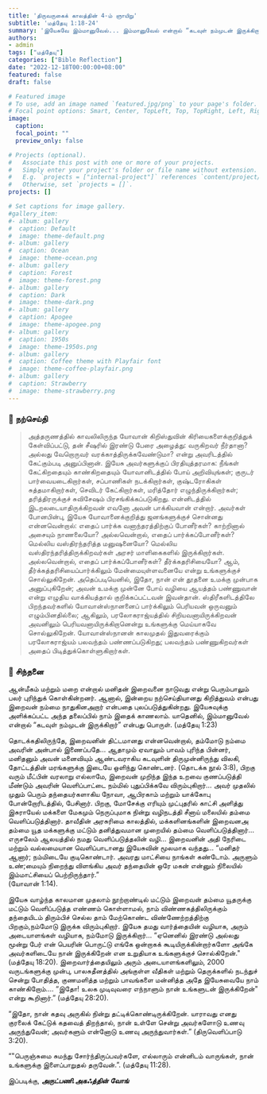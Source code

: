```yaml
---
title: 'திருவருகைக் காலத்தின் 4-ம் ஞாயிறு'
subtitle: 'மத்தேயு 1:18-24'
summary: 'இயேசுவே இம்மானுவேல்... இம்மானுவேல் என்றால் “கடவுள் நம்முடன் இருக்கிறார்” என்பது பொருள். (மத்தேயு 1:23)'
authors:
- admin
tags: ["மத்தேயு"]
categories: ["Bible Reflection"]
date: "2022-12-18T00:00:00+08:00"
featured: false
draft: false

# Featured image
# To use, add an image named `featured.jpg/png` to your page's folder.
# Focal point options: Smart, Center, TopLeft, Top, TopRight, Left, Right, BottomLeft, Bottom, BottomRight
image:
  caption:
  focal_point: ""
  preview_only: false

# Projects (optional).
#   Associate this post with one or more of your projects.
#   Simply enter your project's folder or file name without extension.
#   E.g. `projects = ["internal-project"]` references `content/project/deep-learning/index.md`.
#   Otherwise, set `projects = []`.
projects: []

# Set captions for image gallery.
#gallery_item:
#- album: gallery
#  caption: Default
#  image: theme-default.png
#- album: gallery
#  caption: Ocean
#  image: theme-ocean.png
#- album: gallery
#  caption: Forest
#  image: theme-forest.png
#- album: gallery
#  caption: Dark
#  image: theme-dark.png
#- album: gallery
#  caption: Apogee
#  image: theme-apogee.png
#- album: gallery
#  caption: 1950s
#  image: theme-1950s.png
#- album: gallery
#  caption: Coffee theme with Playfair font
#  image: theme-coffee-playfair.png
#- album: gallery
#  caption: Strawberry
#  image: theme-strawberry.png
---
```


### :love_letter: நற்செய்தி
> அத்தருணத்தில் காவலிலிருந்த யோவான் கிறிஸ்துவின் கிரியைகளைக்குறித்துக் கேள்விப்பட்டு, தன் சீஷரில் இரண்டு பேரை அழைத்து: வருகிறவர் நீர்தானா? அல்லது வேறொருவர் வரக்காத்திருக்கவேண்டுமா? என்று அவரிடத்தில் கேட்கும்படி அனுப்பினான். இயேசு அவர்களுக்குப் பிரதியுத்தரமாக: நீங்கள் கேட்கிறதையும் காண்கிறதையும் யோவானிடத்தில் போய் அறிவியுங்கள்; குருடர் பார்வையடைகிறார்கள், சப்பாணிகள் நடக்கிறார்கள், குஷ்டரோகிகள் சுத்தமாகிறார்கள், செவிடர் கேட்கிறார்கள், மரித்தோர் எழுந்திருக்கிறார்கள்; தரித்திரருக்குச் சுவிசேஷம் பிரசங்கிக்கப்படுகிறது. என்னிடத்தில் இடறலடையாதிருக்கிறவன் எவனோ அவன் பாக்கியவான் என்றார். அவர்கள் போனபின்பு, இயேசு யோவானைக்குறித்து ஜனங்களுக்குச் சொன்னது என்னவென்றால்: எதைப் பார்க்க வனாந்தரத்திற்குப் போனீர்கள்? காற்றினால் அசையும் நாணலையோ? அல்லவென்றால், எதைப் பார்க்கப்போனீர்கள்? மெல்லிய வஸ்திரந்தரித்த மனுஷனையோ? மெல்லிய வஸ்திரந்தரித்திருக்கிறவர்கள் அரசர் மாளிகைகளில் இருக்கிறார்கள். அல்லவென்றால், எதைப் பார்க்கப்போனீர்கள்? தீர்க்கதரிசியையோ? ஆம், தீர்க்கத்தரிசியைப்பார்க்கிலும் மேன்மையுள்ளவனையே என்று உங்களுக்குச் சொல்லுகிறேன். அதெப்படியெனில், இதோ, நான் என் தூதனை உமக்கு முன்பாக அனுப்புகிறேன்; அவன் உமக்கு முன்னே போய் வழியை ஆயத்தம் பண்ணுவான் என்று எழுதிய வாக்கியத்தால் குறிக்கப்பட்டவன் இவன்தான். ஸ்திரீகளிடத்திலே பிறந்தவர்களில் யோவான்ஸ்நானனைப் பார்க்கிலும் பெரியவன் ஒருவனும் எழும்பினதில்லை; ஆகிலும், பரலோகராஜ்யத்தில் சிறியவனாயிருக்கிறவன் அவனிலும் பெரியவனாயிருக்கிறானென்று உங்களுக்கு மெய்யாகவே சொல்லுகிறேன். யோவான்ஸ்நானன் காலமுதல் இதுவரைக்கும் பரலோகராஜ்யம் பலவந்தம் பண்ணப்படுகிறது; பலவந்தம் பண்ணுகிறவர்கள் அதைப் பிடித்துக்கொள்ளுகிறார்கள்.

### :speech_balloon: சிந்தனை
ஆன்மீகம் மற்றும் மறை என்றால் மனிதன் இறைவனை நாடுவது என்று பெரும்பாலும் பலர் புரிந்துக் கொள்கின்றனர். ஆனால், இன்றைய நற்செய்தியானது கிறித்துவம் என்பது இறைவன் நம்மை நாதுகினஅறார் என்பதை புலப்படுத்துகின்றது. இயேசுவுக்கு அளிக்கப்பட்ட அந்த தலைப்பில் நாம் இதைக் காணலாம். யாதெனில், இம்மானுவேல் என்றால் “கடவுள் நம்முடன் இருக்கிறார்” என்பது பொருள். (மத்தேயு 1:23)

தொடக்கதிலிருந்தே, இறைவனின் திட்டமானது என்னவென்றால், தம்மோடு நம்மை அவரின் அன்பால் இணைப்பதே... ஆதாமும் ஏவாலும் பாவம் புரிந்த பின்னர், மனிதனும் அவன் மனைவியும் ஆண்டவராகிய கடவுளின் திருமுன்னிருந்து விலகி, தோட்டத்தின் மரங்களுக்கு இடையே ஒளிந்து கொண்டனர். (தொடக்க நூல் 3:8),
பிறகு வரும் மீட்பின் வரலாறு எல்லாமே, இறைவன் முறிந்த இந்த உறவை குணப்படுத்தி மீண்டும் அவரின் வெளிப்பாட்டை நம்மில் புதுப்பிக்கவே விரும்புகிறார்... 
அவர் முதலில் முதும் பெரும் தந்தையர்களாகிய நோவா, ஆபிரகாம் மற்றும் யாக்கோபு போன்றோரிடத்தில், பேசினார். பிறகு, மோசேக்கு எரியும் முட்புதரில் காட்சி அளித்து இசுராயேல் மக்களை மேகமும் நெருப்புமாக நின்று வழிநடத்தி சீனாய் மலையில் தம்மை வெளிப்படுத்தினார். தாவீதின் அரசுரிமை காலத்தில், மக்களினங்களின் இறைவனஅ தம்மை யூத மக்களுக்கு மட்டும் தனித்துவமான முறையில் தம்மை வெளிப்படுத்தினார்... எருசலேம் ஆலயத்தில் நமது வெளிப்படுத்தலின் வழி... இறைவனின் அதி நேரிடை மற்றும் வல்லமையான வெளிப்பாடானது இயேசுவின் மூலமாக வந்தது... “மனிதர் ஆனார்; நம்மிடையே குடிகொண்டார். அவரது மாட்சியை நாங்கள் கண்டோம். அருளும் உண்;மையும் நிறைந்து விளங்கிய அவர் தந்தையின் ஒரே மகன் என்னும் நிலையில் இம்மாட்சியைப் பெற்றிருந்தார்.”  
(யோவான் 1:14).

இயேசு வாழ்ந்த காலமான முதலாம் நூற்றாண்டில் மட்டும் இறைவன் தம்மை யூதருக்கு மட்டும் வெளிப்படுத்த எண்ணம் கொள்ளாமல், நாம் விண்ணகத்திலிருக்கும் தந்தையிடம் திரும்பிச் செல்ல தாம் மேற்கொண்ட விண்ணேற்றத்திற்கு பிறகும்,நம்மோடு இருக்க விரும்புகிறார். இயேசு தமது வார்த்தையின் வழியாக, அரும் அடையாளங்கள் வழியாக, நம்மோடு இருக்கிறார்... “ஏனெனில் இரண்டு அல்லது மூன்று பேர் என் பெயரின் பொருட்டு எங்கே ஒன்றாகக் கூடியிருக்கின்றார்களோ அங்கே அவர்களிடையே நான் இருக்கிறேன் என உறுதியாக உங்களுக்குச் சொல்கிறேன்." (மத்தேயு 18:20).
இறைவார்த்தையிலும் அரும் அடையாளங்களிலும், 2000 வருடங்களுக்கு முன்பு, பாலசுதீனத்தில் அங்குள்ள வீதிகள் மற்றும் தெருக்களில் நடந்துச் சென்று போதித்த, குணமளித்த மற்றும் பாவங்களை மன்னித்த அதே இயேசுவையே நாம் காண்கிறோம்.... “இதோ! உலக முடிவுவரை எந்நாளும் நான் உங்களுடன் இருக்கிறேன்" என்று கூறினார்.”  (மத்தேயு 28:20).

“இதோ, நான் கதவு அருகில் நின்று தட்டிக்கொண்டிருக்கிறேன். யாராவது எனது குரலைக் கேட்டுக் கதவைத் திறந்தால், நான் உள்ளே சென்று அவர்களோடு உணவு அருந்துவேன்; அவர்களும் என்னோடு உணவு அருந்துவார்கள்.” (திருவெளிப்பாடு 3:20).

“"பெருஞ்சுமை சுமந்து சோர்ந்திருப்பவர்களே, எல்லாரும் என்னிடம் வாருங்கள், நான் உங்களுக்கு இளைப்பாறுதல் தருவேன்.”. (மத்தேயு 11:28).


இப்படிக்கு,
___அருட்பணி.அகஃத்தின் வோங்___

